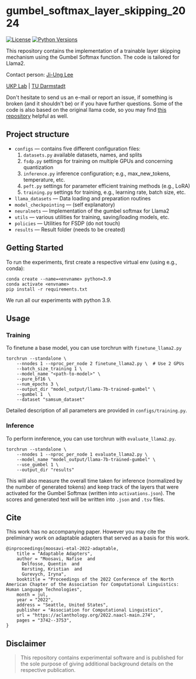 
# gumbel_softmax_layer_skipping_2024
[![License](https://img.shields.io/github/license/UKPLab/ukp-project-template)](https://opensource.org/licenses/Apache-2.0)
[![Python Versions](https://img.shields.io/badge/Python-3.9-blue.svg?style=flat&logo=python&logoColor=white)](https://www.python.org/)

This repository contains the implementation of a trainable layer skipping mechanism using the Gumbel Softmax function. The code is tailored for Llama2. 

Contact person: [Ji-Ung Lee](mailto:bungobang@yahoo.de)

[UKP Lab](https://www.ukp.tu-darmstadt.de/) | [TU Darmstadt](https://www.tu-darmstadt.de/
)

Don't hesitate to send us an e-mail or report an issue, if something is broken (and it shouldn't be) or if you have further questions. Some of the code is also based on the original llama code, so you may find [this repository](https://github.com/meta-llama/llama-recipes) helpful as well.

## Project structure

* `configs` &mdash; contains five different configuration files:
    1. `datasets.py` available datasets, names, and splits
    2. `fsdp.py` settings for training on multiple GPUs and concerning quantization
    3. `inference.py` inference configuration; e.g., max_new_tokens, temperature, etc.
    4. `peft.py` settings for parameter efficient training methods (e.g., LoRA)
    5. `training.py` settings for training, e.g., learning rate, batch size, etc.
* `llama_datasets` &mdash; Data loading and preparation routines
* `model_checkpointing` &mdash; (self explanatory)
* `neuralnets` &mdash; Implementation of the gumbel softmax for Llama2
* `utils` &mdash; various utilities for training, saving/loading models, etc.
* `policies` &mdash; Utilities for FSDP (do not touch)
* `results` &mdash; Result folder (needs to be created)

## Getting Started

To run the experiments, first create a respective virtual env (using e.g., conda):

    conda create --name=<envname> python=3.9
    conda activate <envname>
    pip install -r requirements.txt

We run all our experiments with python 3.9.

## Usage

### Training

To finetune a base model, you can use torchrun with `finetune_llama2.py`

    torchrun --standalone \
        --nnodes 1 --nproc_per_node 2 finetune_llama2.py \  # Use 2 GPUs
        --batch_size_training 1 \
        --model_name "<path-to-model>" \
        --pure_bf16 \
        --num_epochs 3 \
        --output_dir "model_output/llama-7b-trained-gumbel" \
        --gumbel 1  \
        --dataset "samsum_dataset"

Detailed description of all parameters are provided in `configs/training.py`. 

### Inference 

To perform innference, you can use torchrun with `evaluate_llama2.py`.

    torchrun --standalone \
        --nnodes 1 --nproc_per_node 1 evaluate_llama2.py \
        --model_name "model_output/llama-7b-trained-gumbel" \
        --use_gumbel 1 \
        --output_dir "results" 

This will also measure the overall time taken for inference (normalized by the number of generated tokens) and keep track of the layers that were activated for the Gumbel Softmax (written into `activations.json`). The scores and generated text will be written into `.json` and `.tsv` files.

## Cite

This work has no accompanying paper. However you may cite the preliminary work on adaptable adapters that served as a basis for this work.

```
@inproceedings{moosavi-etal-2022-adaptable,
    title = "Adaptable Adapters",
    author = "Moosavi, Nafise  and
      Delfosse, Quentin  and
      Kersting, Kristian  and
      Gurevych, Iryna",
    booktitle = "Proceedings of the 2022 Conference of the North American Chapter of the Association for Computational Linguistics: Human Language Technologies",
    month = jul,
    year = "2022",
    address = "Seattle, United States",
    publisher = "Association for Computational Linguistics",
    url = "https://aclanthology.org/2022.naacl-main.274",
    pages = "3742--3753",
}
```

## Disclaimer

> This repository contains experimental software and is published for the sole purpose of giving additional background details on the respective publication. 
